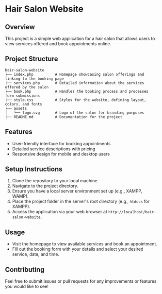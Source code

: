# Hair Salon Website

## Overview
This project is a simple web application for a hair salon that allows users to view services offered and book appointments online.

## Project Structure
```
hair-salon-website
├── index.php          # Homepage showcasing salon offerings and linking to the booking page
├── services.php       # Detailed information about the services offered by the salon
├── book.php           # Handles the booking process and processes form submissions
├── style.css          # Styles for the website, defining layout, colors, and fonts
├── assets
│   └── logo.svg       # Logo of the salon for branding purposes
├── README.md          # Documentation for the project
```

## Features
- User-friendly interface for booking appointments
- Detailed service descriptions with pricing
- Responsive design for mobile and desktop users

## Setup Instructions
1. Clone the repository to your local machine.
2. Navigate to the project directory.
3. Ensure you have a local server environment set up (e.g., XAMPP, WAMP).
4. Place the project folder in the server's root directory (e.g., `htdocs` for XAMPP).
5. Access the application via your web browser at `http://localhost/hair-salon-website`.

## Usage
- Visit the homepage to view available services and book an appointment.
- Fill out the booking form with your details and select your desired service, date, and time.

## Contributing
Feel free to submit issues or pull requests for any improvements or features you would like to see!